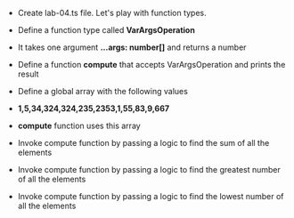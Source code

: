 * Create lab-04.ts file. Let's play with function types.

* Define a function type called __VarArgsOperation__
* It takes one argument __...args: number[]__ and returns a number
* Define a function __compute__ that accepts VarArgsOperation and prints the result
* Define a global array with the following values
* __1,5,34,324,324,235,2353,1,55,83,9,667__
* __compute__ function uses this array

* Invoke compute function by passing a logic to find the sum of all the elements
* Invoke compute function by passing a logic to find the greatest number of all the elements
* Invoke compute function by passing a logic to find the lowest number of all the elements


